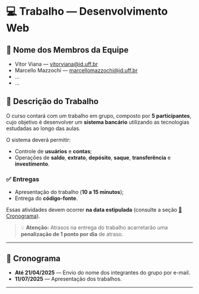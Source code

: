 # 💻 Trabalho — Desenvolvimento Web

## 👥 Nome dos Membros da Equipe
- Vítor Viana — vitorviana@id.uff.br  
- Marcello Mazzochi — marcellomazzochi@id.uff.br
- ...  
- ...  

## 📝 Descrição do Trabalho
O curso contará com um trabalho em grupo, composto por **5 participantes**, cujo objetivo é desenvolver um **sistema bancário** utilizando as tecnologias estudadas ao longo das aulas.

O sistema deverá permitir:
- Controle de **usuários** e **contas**;
- Operações de **saldo**, **extrato**, **depósito**, **saque**, **transferência** e **investimento**.

### ✅ Entregas
- Apresentação do trabalho (**10 a 15 minutos**);
- Entrega do **código-fonte**.

Essas atividades devem ocorrer **na data estipulada** (consulte a seção [📅 Cronograma](#-cronograma)).

> 💡 **Atenção:** Atrasos na entrega do trabalho acarretarão uma **penalização de 1 ponto por dia** de atraso.

---

## 📅 Cronograma

- **Até 21/04/2025** — Envio do nome dos integrantes do grupo por e-mail.  
- **11/07/2025** — Apresentação dos trabalhos.

---

